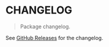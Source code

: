 # CHANGELOG

> Package changelog.

See [GitHub Releases](https://github.com/stdlib-js/stats-base-dists-t-cdf/releases) for the changelog.